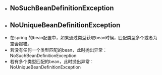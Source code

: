  * ## NoSuchBeanDefinitionException
 * ## NoUniqueBeanDefinitionException
 * 在spring 的bean配置中，如果通过类型获取bean时候，匹配类型多个或者为空会报错。
 * 若没有任何一个类型匹配的bean，此时抛出异常：NoSuchBeanDefinitionException
 * 若有多个类型匹配的bean，此时抛出异常：NoUniqueBeanDefinitionException